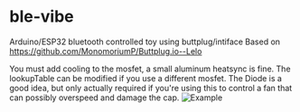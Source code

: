 # ble-vibe
Arduino/ESP32 bluetooth controlled toy using buttplug/intiface
Based on https://github.com/MonomoriumP/Buttplug.io--Lelo


You must add cooling to the mosfet, a small aluminum heatsync is fine.
The lookupTable can be modified if you use a different mosfet.
The Diode is a good idea, but only actually required if you're using this to control a fan that can possibly overspeed and damage the cap.
![Example](https://github.com/YamiHirozawa/ble-vibe/assets/119754154/622003c7-0139-49f3-8fde-78df04939e71)
